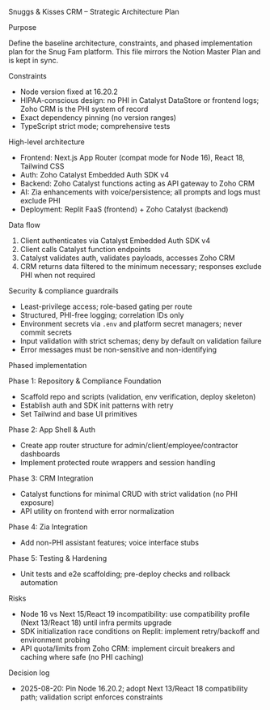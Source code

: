 Snuggs & Kisses CRM – Strategic Architecture Plan

Purpose

Define the baseline architecture, constraints, and phased implementation plan for the Snug Fam platform. This file mirrors the Notion Master Plan and is kept in sync.

Constraints

- Node version fixed at 16.20.2
- HIPAA-conscious design: no PHI in Catalyst DataStore or frontend logs; Zoho CRM is the PHI system of record
- Exact dependency pinning (no version ranges)
- TypeScript strict mode; comprehensive tests

High-level architecture

- Frontend: Next.js App Router (compat mode for Node 16), React 18, Tailwind CSS
- Auth: Zoho Catalyst Embedded Auth SDK v4
- Backend: Zoho Catalyst functions acting as API gateway to Zoho CRM
- AI: Zia enhancements with voice/persistence; all prompts and logs must exclude PHI
- Deployment: Replit FaaS (frontend) + Zoho Catalyst (backend)

Data flow

1. Client authenticates via Catalyst Embedded Auth SDK v4
2. Client calls Catalyst function endpoints
3. Catalyst validates auth, validates payloads, accesses Zoho CRM
4. CRM returns data filtered to the minimum necessary; responses exclude PHI when not required

Security & compliance guardrails

- Least-privilege access; role-based gating per route
- Structured, PHI-free logging; correlation IDs only
- Environment secrets via `.env` and platform secret managers; never commit secrets
- Input validation with strict schemas; deny by default on validation failure
- Error messages must be non-sensitive and non-identifying

Phased implementation

Phase 1: Repository & Compliance Foundation
- Scaffold repo and scripts (validation, env verification, deploy skeleton)
- Establish auth and SDK init patterns with retry
- Set Tailwind and base UI primitives

Phase 2: App Shell & Auth
- Create app router structure for admin/client/employee/contractor dashboards
- Implement protected route wrappers and session handling

Phase 3: CRM Integration
- Catalyst functions for minimal CRUD with strict validation (no PHI exposure)
- API utility on frontend with error normalization

Phase 4: Zia Integration
- Add non-PHI assistant features; voice interface stubs

Phase 5: Testing & Hardening
- Unit tests and e2e scaffolding; pre-deploy checks and rollback automation

Risks

- Node 16 vs Next 15/React 19 incompatibility: use compatibility profile (Next 13/React 18) until infra permits upgrade
- SDK initialization race conditions on Replit: implement retry/backoff and environment probing
- API quota/limits from Zoho CRM: implement circuit breakers and caching where safe (no PHI caching)

Decision log

- 2025-08-20: Pin Node 16.20.2; adopt Next 13/React 18 compatibility path; validation script enforces constraints



